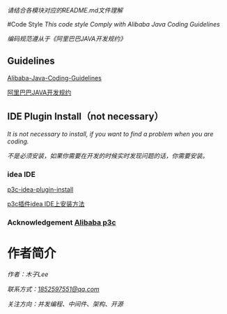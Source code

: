 
*请结合各模块对应的README.md文件理解*

#Code Style
*This code style Comply with Alibaba Java Coding Guidelines*

*编码规范遵从于《阿里巴巴JAVA开发规约》*

## Guidelines
[Alibaba-Java-Coding-Guidelines](https://alibaba.github.io/Alibaba-Java-Coding-Guidelines/) 

[阿里巴巴JAVA开发规约](https://github.com/alibaba/p3c/blob/master/%E9%98%BF%E9%87%8C%E5%B7%B4%E5%B7%B4Java%E5%BC%80%E5%8F%91%E6%89%8B%E5%86%8C%EF%BC%88%E5%8D%8E%E5%B1%B1%E7%89%88%EF%BC%89.pdf)


## IDE Plugin Install（not necessary）

*It is not necessary to install, if you want to find a problem when you are coding.*

*不是必须安装，如果你需要在开发的时候实时发现问题的话，你需要安装。*

### idea IDE
[p3c-idea-plugin-install](https://github.com/alibaba/p3c/blob/master/idea-plugin/README.md) 

[p3c插件idea IDE上安装方法](https://github.com/alibaba/p3c/blob/master/idea-plugin/README_cn.md)

### Acknowledgement [Alibaba p3c](https://github.com/alibaba/p3c)

# 作者简介
 *作者：木子Lee*
 
 *联系方式：1852597551@qq.com*
 
 *关注方向：并发编程、中间件、架构、开源*
    